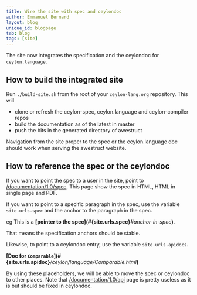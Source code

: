```yaml
---
title: Wire the site with spec and ceylondoc 
author: Emmanuel Bernard
layout: blog
unique_id: blogpage
tab: blog
tags: [site]
---
```

The site now integrates the specification and the ceylondoc for `ceylon.language`.

## How to build the integrated site

Run `./build-site.sh` from the root of your `ceylon-lang.org` repository.
This will 

- clone or refresh the ceylon-spec, ceylon.language and ceylon-compiler
repos 
- build the documentation as of the latest in master
- push the bits in the generated directory of awestruct

Navigation from the site proper to the spec or the ceylon.language doc should work
when serving the awestruct website.

## How to reference the spec or the ceylondoc

If you want to point the spec to a user in the site, point to [/documentation/1.0/spec](/documentation/1.0spec).
This page show the spec in HTML, HTML in single page and PDF.

If you want to point to a specific paragraph in the spec, use the variable `site.urls.spec` and
the anchor to the paragraph in the spec.

eg This is a **\[**pointer to the spec**\](\#{site.urls.spec}#**_anchor-in-spec_**)**.

That means the specification anchors should be stable.

Likewise, to point to a ceylondoc entry, use the variable `site.urls.apidocs`.   

**\[**Doc for `Comparable`**\](\#{site.urls.apidoc}**_/ceylon/language/Comparable.html_**)**

By using these placeholders, we will be able to move the spec or ceylondoc to other places.
Note that [/documentation/1.0/api](/documentation/1.0/api) page is pretty useless as it is but
should be fixed in ceylondoc.


